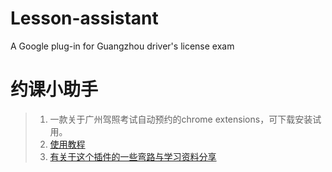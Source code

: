 # Lesson-assistant

A Google plug-in for Guangzhou driver's license exam

# 约课小助手

> 1. 一款关于广州驾照考试自动预约的chrome extensions，可下载安装试用。
> 2. [使用教程](http://mp.weixin.qq.com/s/JBpEjArOG_JFmG4-W1X46w)
> 3. [有关于这个插件的一些弯路与学习资料分享](http://xujianbin.pw/project/2017/04/04/chromeExtensions/)
